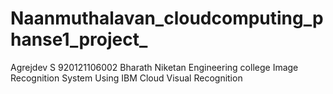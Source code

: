 # Naanmuthalavan_cloudcomputing_phanse1_project_

Agrejdev S
920121106002
Bharath Niketan Engineering college
Image Recognition System Using IBM Cloud Visual Recognition
